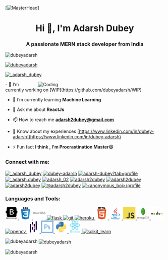 [![MasterHead](https://github.com/dubeyadarsh/dubeyadarsh/assets/75479397/1c85927c-0257-4423-b687-22a138875b6f)]




<h1 align="center">Hi 👋, I'm Adarsh Dubey</h1>
<h3 align="center">A passionate MERN stack developer from India</h3>

<p align="left"> <img src="https://komarev.com/ghpvc/?username=dubeyadarsh&label=Profile%20views&color=0e75b6&style=flat" alt="dubeyadarsh" /> </p>

<p align="left"> <a href="https://github.com/ryo-ma/github-profile-trophy"><img src="https://github-profile-trophy.vercel.app/?username=dubeyadarsh" alt="dubeyadarsh" /></a> </p>

<p align="left"> <a href="https://twitter.com/_adarsh_dubey" target="blank"><img src="https://img.shields.io/twitter/follow/_adarsh_dubey?logo=twitter&style=for-the-badge" alt="_adarsh_dubey" /></a> </p>
<img align="right" alt="Coding" width="400" src="https://media2.giphy.com/media/RbDKaczqWovIugyJmW/giphy.gif?cid=790b7611672b7ca6a061d8ea0dbe4656f47005c86244bf0d&rid=giphy.gif&ct=g">
- 🔭 I’m currently working on [WIP](https://github.com/dubeyadarsh/WIP)

- 🌱 I’m currently learning **Machine Learning**

- 💬 Ask me about **ReactJs**

- 📫 How to reach me **adarsh2dubey@gmail.com**

- 📄 Know about my experiences [https://www.linkedin.com/in/dubey-adarsh](https://www.linkedin.com/in/dubey-adarsh)

- ⚡ Fun fact **I think , I'm Procrastination Master😉**

<h3 align="left">Connect with me:</h3>
<p align="left">
<a href="https://twitter.com/_adarsh_dubey" target="blank"><img align="center" src="https://raw.githubusercontent.com/rahuldkjain/github-profile-readme-generator/master/src/images/icons/Social/twitter.svg" alt="_adarsh_dubey" height="30" width="40" /></a>
<a href="https://linkedin.com/in/dubey-adarsh" target="blank"><img align="center" src="https://raw.githubusercontent.com/rahuldkjain/github-profile-readme-generator/master/src/images/icons/Social/linked-in-alt.svg" alt="dubey-adarsh" height="30" width="40" /></a>
<a href="https://stackoverflow.com/users/15824024/adarsh-dubey" target="blank"><img align="center" src="https://raw.githubusercontent.com/rahuldkjain/github-profile-readme-generator/master/src/images/icons/Social/stack-overflow.svg" alt="adarsh-dubey?tab=profile" height="30" width="40" /></a>
<a href="https://instagram.com/_adarsh.dubey" target="blank"><img align="center" src="https://raw.githubusercontent.com/rahuldkjain/github-profile-readme-generator/master/src/images/icons/Social/instagram.svg" alt="_adarsh.dubey" height="30" width="40" /></a>
<a href="https://www.codechef.com/users/adarsh_02" target="blank"><img align="center" src="https://cdn.jsdelivr.net/npm/simple-icons@3.1.0/icons/codechef.svg" alt="adarsh_02" height="30" width="40" /></a>
<a href="https://www.hackerrank.com/adarsh2dubey" target="blank"><img align="center" src="https://raw.githubusercontent.com/rahuldkjain/github-profile-readme-generator/master/src/images/icons/Social/hackerrank.svg" alt="adarsh2dubey" height="30" width="40" /></a>
<a href="https://codeforces.com/profile/adarsh2dubey" target="blank"><img align="center" src="https://raw.githubusercontent.com/rahuldkjain/github-profile-readme-generator/master/src/images/icons/Social/codeforces.svg" alt="adarsh2dubey" height="30" width="40" /></a>
<a href="https://www.leetcode.com/adarsh2dubey" target="blank"><img align="center" src="https://raw.githubusercontent.com/rahuldkjain/github-profile-readme-generator/master/src/images/icons/Social/leet-code.svg" alt="adarsh2dubey" height="30" width="40" /></a>
<a href="https://www.hackerearth.com/@adarsh2dubey" target="blank"><img align="center" src="https://raw.githubusercontent.com/rahuldkjain/github-profile-readme-generator/master/src/images/icons/Social/hackerearth.svg" alt="@adarsh2dubey" height="30" width="40" /></a>
<a href="https://auth.geeksforgeeks.org/user/<anonymous_boi>/profile" target="blank"><img align="center" src="https://raw.githubusercontent.com/rahuldkjain/github-profile-readme-generator/master/src/images/icons/Social/geeks-for-geeks.svg" alt="<anonymous_boi>/profile" height="30" width="40" /></a>
</p>

<h3 align="left">Languages and Tools:</h3>
<p align="left"> <a href="https://getbootstrap.com" target="_blank" rel="noreferrer"> <img src="https://raw.githubusercontent.com/devicons/devicon/master/icons/bootstrap/bootstrap-plain-wordmark.svg" alt="bootstrap" width="40" height="40"/> </a> <a href="https://www.w3schools.com/css/" target="_blank" rel="noreferrer"> <img src="https://raw.githubusercontent.com/devicons/devicon/master/icons/css3/css3-original-wordmark.svg" alt="css3" width="40" height="40"/> </a> <a href="https://expressjs.com" target="_blank" rel="noreferrer"> <img src="https://raw.githubusercontent.com/devicons/devicon/master/icons/express/express-original-wordmark.svg" alt="express" width="40" height="40"/> </a> <a href="https://flask.palletsprojects.com/" target="_blank" rel="noreferrer"> <img src="https://www.vectorlogo.zone/logos/pocoo_flask/pocoo_flask-icon.svg" alt="flask" width="40" height="40"/> </a> <a href="https://git-scm.com/" target="_blank" rel="noreferrer"> <img src="https://www.vectorlogo.zone/logos/git-scm/git-scm-icon.svg" alt="git" width="40" height="40"/> </a> <a href="https://heroku.com" target="_blank" rel="noreferrer"> <img src="https://www.vectorlogo.zone/logos/heroku/heroku-icon.svg" alt="heroku" width="40" height="40"/> </a> <a href="https://www.w3.org/html/" target="_blank" rel="noreferrer"> <img src="https://raw.githubusercontent.com/devicons/devicon/master/icons/html5/html5-original-wordmark.svg" alt="html5" width="40" height="40"/> </a> <a href="https://www.java.com" target="_blank" rel="noreferrer"> <img src="https://raw.githubusercontent.com/devicons/devicon/master/icons/java/java-original.svg" alt="java" width="40" height="40"/> </a> <a href="https://developer.mozilla.org/en-US/docs/Web/JavaScript" target="_blank" rel="noreferrer"> <img src="https://raw.githubusercontent.com/devicons/devicon/master/icons/javascript/javascript-original.svg" alt="javascript" width="40" height="40"/> </a> <a href="https://www.mongodb.com/" target="_blank" rel="noreferrer"> <img src="https://raw.githubusercontent.com/devicons/devicon/master/icons/mongodb/mongodb-original-wordmark.svg" alt="mongodb" width="40" height="40"/> </a> <a href="https://nodejs.org" target="_blank" rel="noreferrer"> <img src="https://raw.githubusercontent.com/devicons/devicon/master/icons/nodejs/nodejs-original-wordmark.svg" alt="nodejs" width="40" height="40"/> </a> <a href="https://opencv.org/" target="_blank" rel="noreferrer"> <img src="https://www.vectorlogo.zone/logos/opencv/opencv-icon.svg" alt="opencv" width="40" height="40"/> </a> <a href="https://pandas.pydata.org/" target="_blank" rel="noreferrer"> <img src="https://raw.githubusercontent.com/devicons/devicon/2ae2a900d2f041da66e950e4d48052658d850630/icons/pandas/pandas-original.svg" alt="pandas" width="40" height="40"/> </a> <a href="https://www.photoshop.com/en" target="_blank" rel="noreferrer"> <img src="https://raw.githubusercontent.com/devicons/devicon/master/icons/photoshop/photoshop-line.svg" alt="photoshop" width="40" height="40"/> </a> <a href="https://www.python.org" target="_blank" rel="noreferrer"> <img src="https://raw.githubusercontent.com/devicons/devicon/master/icons/python/python-original.svg" alt="python" width="40" height="40"/> </a> <a href="https://reactjs.org/" target="_blank" rel="noreferrer"> <img src="https://raw.githubusercontent.com/devicons/devicon/master/icons/react/react-original-wordmark.svg" alt="react" width="40" height="40"/> </a> <a href="https://scikit-learn.org/" target="_blank" rel="noreferrer"> <img src="https://upload.wikimedia.org/wikipedia/commons/0/05/Scikit_learn_logo_small.svg" alt="scikit_learn" width="40" height="40"/> </a> </p>

<p><img align="left" src="https://github-readme-stats.vercel.app/api/top-langs?username=dubeyadarsh&show_icons=true&locale=en&layout=compact" alt="dubeyadarsh" /></p>

<p>&nbsp;<img align="center" src="https://github-readme-stats.vercel.app/api?username=dubeyadarsh&show_icons=true&locale=en" alt="dubeyadarsh" /></p>

<p><img align="center" src="https://github-readme-streak-stats.herokuapp.com/?user=dubeyadarsh&" alt="dubeyadarsh" /></p>
